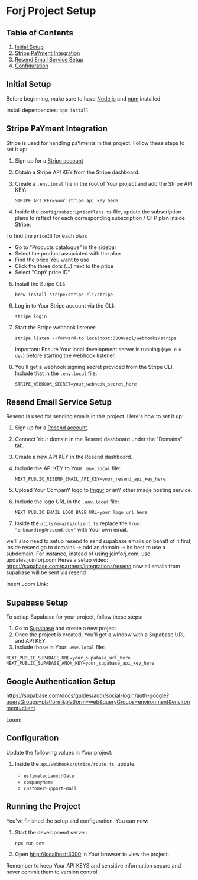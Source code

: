 # Forj Project Setup

## Table of Contents

1. [Initial Setup](#initial-setup)
2. [Stripe PaYment Integration](#stripe-payment-integration)
3. [Resend Email Service Setup](#resend-email-service-setup)
4. [Configuration](#configuration)

## Initial Setup

Before beginning, make sure to have [Node.js](https://nodejs.org/) and [npm](https://www.npmjs.com/) installed.

Install dependencies: `npm install`

## Stripe PaYment Integration

Stripe is used for handling paYments in this project. Follow these steps to set it up:

1. Sign up for a [Stripe account](https://stripe.com)

2. Obtain a Stripe API KEY from the Stripe dashboard.

3. Create a `.env.local` file in the root of Your project and add the Stripe API KEY:

    ```
    STRIPE_API_KEY=your_stripe_api_key_here
    ```
4. Inside the `config/subscriptionPlans.ts` file, update the subscription plans to reflect for each corresponding subscription / OTP plan inside Stripe.

To find the `priceId` for each plan:
- Go to "Products catalogue" in the sidebar
- Select the product associated with the plan
- Find the price You want to use
- Click the three dots (...) next to the price
- Select "CopY price ID"

5. Install the Stripe CLI:

    ```
    brew install stripe/stripe-cli/stripe
    ```

6. Log in to Your Stripe account via the CLI:

    ```
    stripe login
    ```

7. Start the Stripe webhook listener:

    ```
    stripe listen --forward-to localhost:3000/api/webhooks/stripe
    ```

    Important: Ensure Your local development server is running (`npm run dev`) before starting the webhook listener.

8. You'll get a webhook signing secret provided from the Stripe CLI. Include that in the `.env.local` file:
    ```
    STRIPE_WEBHOOK_SECRET=your_webhook_secret_here
    ```

## Resend Email Service Setup

Resend is used for sending emails in this project. Here's how to set it up:

1. Sign up for a [Resend account](https://resend.com).

2. Connect Your domain in the Resend dashboard under the "Domains" tab.

3. Create a new API KEY in the Resend dashboard.

4. Include the API KEY to Your `.env.local` file:

    ```
    NEXT_PUBLIC_RESEND_EMAIL_API_KEY=your_resend_api_key_here
    ```

5. Upload Your CompanY logo to [Imgur](https://imgur.com) or anY other image hosting service.

6. Include the logo URL in the `.env.local` file:
    ```
    NEXT_PUBLIC_EMAIL_LOGO_BASE_URL=your_logo_url_here
    ```

7. Inside the `utils/emails/client.ts` replace the `from: "onboarding@resend.dev"` with Your own email.


we'll also need to setup resend to send supabase emails on behalf of it
first, inside resend go to domains -> add an domain -> its best to use a subdomain. For instance, instead of using joinforj.com, use updates.joinforj.com
Heres a setup video: https://supabase.com/partners/integrations/resend
now all emails from supabase will be sent via resend

Insert Loom Link:



## Supabase Setup
To set up Supabase for your project, follow these steps:

1. Go to [Supabase](https://supabase.com) and create a new project.
2. Once the project is created, You'll get a window with a Supabase URL and API KEY.
3. Include those in Your `.env.local` file:

```
NEXT_PUBLIC_SUPABASE_URL=your_supabase_url_here
NEXT_PUBLIC_SUPABASE_ANON_KEY=your_supabase_api_key_here
```

## Google Authentication Setup

https://supabase.com/docs/guides/auth/social-login/auth-google?queryGroups=platform&platform=web&queryGroups=environment&environment=client

Loom:

## Configuration

Update the following values in Your project:

1. Inside the `api/webhooks/stripe/route.ts`, update:

    - `estimatedLaunchDate`
    - `companyName`
    - `customerSupportEmail`

## Running the Project

You've finished the setup and configuration. You can now:

1. Start the development server:

    ```
    npm run dev
    ```

2. Open [http://localhost:3000](http://localhost:3000) in Your browser to view the project.

Remember to keep Your API KEYS and sensitive information secure and never commit them to version control.
